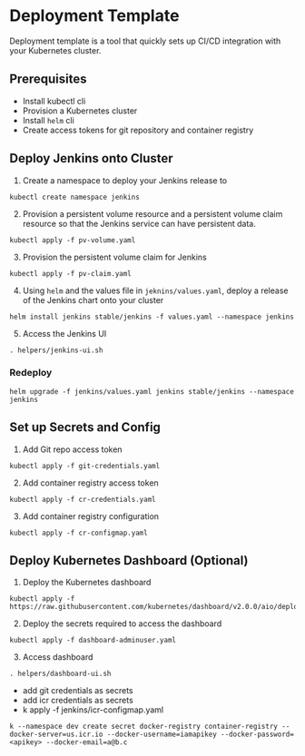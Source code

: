 # Deployment Template

Deployment template is a tool that quickly sets up CI/CD integration with your Kubernetes cluster.

## Prerequisites 
- Install kubectl cli
- Provision a Kubernetes cluster
- Install `helm` cli
- Create access tokens for git repository and container registry


## Deploy Jenkins onto Cluster
1. Create a namespace to deploy your Jenkins release to
```
kubectl create namespace jenkins
```
2. Provision a persistent volume resource and a persistent volume claim resource so that the Jenkins service can have persistent data.
```
kubectl apply -f pv-volume.yaml
```
3. Provision the persistent volume claim for Jenkins
```
kubectl apply -f pv-claim.yaml 
```
4. Using `helm` and the values file in `jeknins/values.yaml`, deploy a release of the Jenkins chart onto your cluster
```
helm install jenkins stable/jenkins -f values.yaml --namespace jenkins
```
5. Access the Jenkins UI
```
. helpers/jenkins-ui.sh 
```

### Redeploy
```
helm upgrade -f jenkins/values.yaml jenkins stable/jenkins --namespace jenkins
```

## Set up Secrets and Config
1. Add Git repo access token
```
kubectl apply -f git-credentials.yaml
```
2. Add container registry access token
```
kubectl apply -f cr-credentials.yaml
```
3. Add container registry configuration
```
kubectl apply -f cr-configmap.yaml
```
## Deploy Kubernetes Dashboard (Optional)
1. Deploy the Kubernetes dashboard
```
kubectl apply -f https://raw.githubusercontent.com/kubernetes/dashboard/v2.0.0/aio/deploy/recommended.yaml
```
2. Deploy the secrets required to access the dashboard
```
kubectl apply -f dashboard-adminuser.yaml
```
3. Access dashboard
```
. helpers/dashboard-ui.sh
```
- add git credentials as secrets
- add icr credentials as secrets
- k apply -f jenkins/icr-configmap.yaml 

```
k --namespace dev create secret docker-registry container-registry --docker-server=us.icr.io --docker-username=iamapikey --docker-password=<apikey> --docker-email=a@b.c
```

